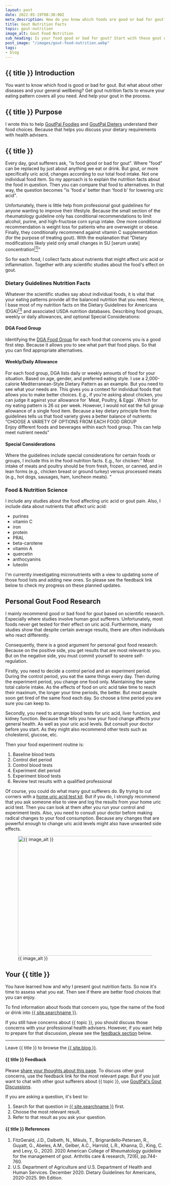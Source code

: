 ```yaml
---
layout: post
date: 2022-05-19T08:30:00Z
meta_description: How do you know which foods are good or bad for gout? And how do you keep a healthy balance of nutrients to prevent other diseases? Read gout nutrition facts now.
title: Gout Nutrition Facts
topic: gout-nutrition
image_alt: Gout Food Nutrition
sub_heading: Is your food good or bad for gout? Start with these gout nutrition facts.
post_image: "/images/gout-food-nutrition.webp"
tags:
- blog
---
```

<h2 id="intro">{{ title }} Introduction</h2>
You want to know which food is good or bad for gout. But what about other diseases and your general wellbeing? Get gout nutrition facts to ensure your eating pattern covers all you need. And help your gout in the process.

<h2 id="intent">{{ title }} Purpose</h2>
I wrote this to help <a href="/9569/goutpal-plan-for-gout-foodies/">GoutPal Foodies</a> and <a href="/9601/goutpal-plan-for-gout-dieters/">GoutPal Dieters</a> understand their food choices. Because that helps you discuss your dietary requirements with health advisers.

<h2 id="key1">{{ title }}</h2>
Every day, gout sufferers ask, "is food good or bad for gout". Where "food" can be replaced by just about anything we eat or drink. But gout, or more specifically uric acid, changes according to our total food intake. Not one individual food item. So my approach is to explain the nutrition facts about the food in question. Then you can compare that food to alternatives. In that way, the question becomes "is 'food a' better than 'food b' for lowering uric acid".

Unfortunately, there is little help from professional gout guidelines for anyone wanting to improve their lifestyle. Because the small section of the rheumatology guideline only has conditional recommendations to limit alcohol, purine, and high-fructose corn syrup intake. One more conditional recommendation is weight loss for patients who are overweight or obese. Finally, they conditionally recommend against vitamin C supplementation (for the purpose of treating gout). With the explanation that <q cite="https://doi.org/10.1002/acr.24180">Dietary modifications likely yield only small changes in SU [serum urate] concentration<a href="#ref1"><sup>[1]</sup></a></q>

So for each food, I collect facts about nutrients that might affect uric acid or inflammation. Together with any scientific studies about the food's effect on gout.

<h3 id="dga">Dietary Guidelines Nutrition Facts</h3>
Whatever the scientific studies say about individual foods, it is vital that your eating patterns provide all the balanced nutrition that you need. Hence, I base most of my nutrition facts on the Dietary Guidelines for Americans (DGA)<a href="#ref1"><sup>[1]</sup></a> and associated USDA nutrition databases. Describing food groups, weekly or daily allowances, and optional Special Considerations:

<h4 id="group">DGA Food Group</h4>
Identifying the <a href="https://alkascore.com/dietary-guidelines-food-groups/">DGA Food Group</a> for each food that concerns you is a good first step. Because it allows you to see what part that food plays. So that you can find appropriate alternatives.

<h4 id="allowance">Weekly/Daily Allowance</h4>
For each food group, DGA lists daily or weekly amounts of food for your situation. Based on age, gender, and preferred eating style. I use a 2,000-calorie Mediterranean-Style Dietary Pattern as an example. But you need to see what your needs are. This gives you a context for individual foods that allows you to make better choices. E.g., if you're asking about chicken, you can judge it against your allowance for `Meat, Poultry, & Eggs`. Which for my eating pattern is 26 oz per week. However, I would not eat the full group allowance of a single food item. Because a key dietary principle from the guidelines tells us that food variety gives a better balance of nutrients: <br /><q cite="https://www.dietaryguidelines.gov/sites/default/files/2020-12/Dietary_Guidelines_for_Americans_2020-2025.pdf">CHOOSE A VARIETY OF OPTIONS FROM EACH FOOD GROUP<br />
Enjoy different foods and beverages within each food group. This can help meet nutrient needs</q>

<h4 id="special">Special Considerations</h4>
Where the guidelines include special considerations for certain foods or groups, I include this in the food nutrition facts. E.g., for chicken:<q cite="https://www.dietaryguidelines.gov/sites/default/files/2020-12/Dietary_Guidelines_for_Americans_2020-2025.pdf"> Most intake of meats and poultry should be from fresh, frozen, or canned, and in lean forms (e.g., chicken breast or ground turkey) versus processed meats (e.g., hot dogs, sausages, ham, luncheon meats). </q>

<h3 id="food">Food & Nutrition Science</h3>

I include any studies about the food affecting uric acid or gout pain. Also, I include data about nutrients that affect uric acid:
- purines
- vitamin C
- iron
- protein
- PRAL
- beta-carotene
- vitamin A
- quercetin
- anthocyanins
- luteolin

I'm currently investigating micronutrients with a view to updating some of those food lists and adding new ones. So please see the feedback link below to check my progress on these planned updates.

<h2 id="research">Personal Gout Food Research</h2>
I mainly recommend good or bad food for gout based on scientific research. Especially where studies involve human gout sufferers. Unfortunately, most foods never get tested for their effect on uric acid. Furthermore, many studies show that despite certain average results, there are often individuals who react differently.  

Consequently, there is a good argument for personal gout food research. Because on the positive side, you get results that are most relevant to you. But on the negative side, you must commit yourself to severe self-regulation. 

Firstly, you need to decide a control period and an experiment period. During the control period, you eat the same things every day. Then during the experiment period, you change one food only. Maintaining the same total calorie intake. As the effects of food on uric acid take time to reach their maximum, the longer your time periods, the better. But most people soon get tired of the same food each day. So choose a time period you are sure you can keep to.

Secondly, you need to arrange blood tests for uric acid, liver function, and kidney function. Because that tells you how your food change affects your general health. As well as your uric acid levels. But consult your doctor before you start. As they might also recommend other tests such as cholesterol, glucose, etc.

Then your food experiment routine is:<ol>
<li>Baseline blood tests</li>
<li>Control diet period</li>
<li>Control blood tests</li>
<li>Experiment diet period</li>
<li>Experiment blood tests</li>
<li>Review test results with a qualified professional</li>
</ol>

Of course, you could do what many gout sufferers do. By trying to cut corners with a <a href="/uric-acid/uric-acid-test-kit/">home uric acid test kit</a>. But if you do, I strongly recommend that you ask someone else to view and log the results from your home uric acid test. Then you can look at them after you run your control and experiment tests. Also, you need to consult your doctor before making radical changes to your food consumption. Because any changes that are powerful enough to change uric acid levels might also have unwanted side effects.

<figure id="image" class="inner">
<img src="{{ post_image }}" alt="{{ image_alt }}"  width="610" height="377">
  <figcaption>{{ image_alt }}</figcaption>
</figure>
<h2 id="next">Your {{ title }}</h2>
You have learned how and why I present gout nutrition facts. So now it's time to assess what you eat. Then see if there are better food choices that you can enjoy.

To find information about foods that concern you, type the name of the food or drink into <a href="{{ site.searchurl }}">{{ site.searchname }}</a>.

If you still have concerns about {{ topic }}, you should discuss those concerns with your professional health advisers. However, if you want help to prepare for that discussion, please see the <a href="#feedback">feedback section</a> below.
<hr />
Leave {{ title }} to browse the <a href="/blog">{{ site.blog }}</a>.
<h4 id="feedback">{{ title }} Feedback</h4>

Please <a href="{{ site.social_links.github }}issues/new/choose">share your thoughts about this page</a>. To discuss other gout concerns, use the feedback link for the most relevant page. But if you just want to chat with other gout sufferers about {{ topic }}, use <a href="{{ site.social_links.github }}discussions">GoutPal's Gout Discussions</a>.

If you are asking a question, it's best to:<ol>
<li>Search for that question in <a href="{{ site.searchurl }}">{{ site.searchname }}</a> first.</li>
<li>Choose the most relevant result.</li>
<li>Refer to that result as you ask your question.</li>
</ol>

<h4 id="refs">{{ title }} References</h4>
<ol>
	<li id="ref1">FitzGerald, J.D., Dalbeth, N., Mikuls, T., Brignardello‐Petersen, R., Guyatt, G., Abeles, A.M., Gelber, A.C., Harrold, L.R., Khanna, D., King, C. and Levy, G., 2020. 2020 American College of Rheumatology guideline for the management of gout. Arthritis care & research, 72(6), pp.744-760.</li>
	<li id="ref2">U.S. Department of Agriculture and U.S. Department of Health and Human Services. December 2020. Dietary Guidelines for Americans, 2020-2025. 9th Edition.</li>
</ol>
